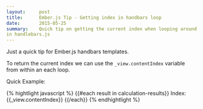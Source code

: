 ```yaml
---
layout:     post
title:      Ember.js Tip - Getting index in handbars loop
date:       2015-05-25
summary:    Quick tip on getting the current index when looping around an array 
in handlebars.js 
---
```


Just a quick tip for Ember.js handbars templates.

To return the current index we can use the <code>_view.contentIndex</code>
variable from within an each loop.

Quick Example:

{% hightlight javascript %}
{{#each result in calculation-results}}
  Index: {{_view.contentIndex}}
{{/each}}
{% endhightlight %}
